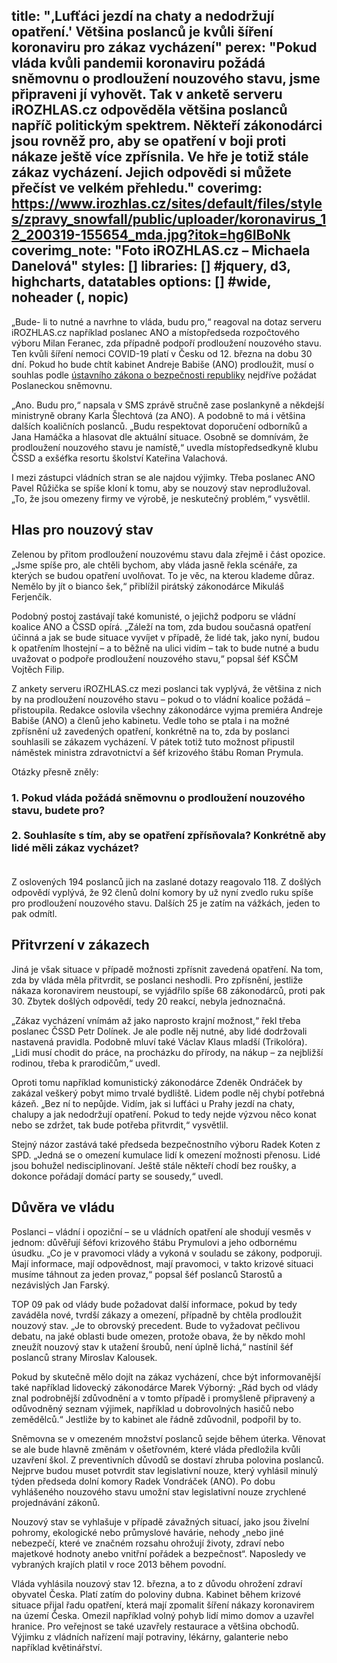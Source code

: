 title: "‚Lufťáci jezdí na chaty a nedodržují opatření.' Většina poslanců je kvůli šíření koronaviru pro zákaz vycházení"
perex: "Pokud vláda kvůli pandemii koronaviru požádá sněmovnu o prodloužení nouzového stavu, jsme připraveni jí vyhovět. Tak v anketě serveru iROZHLAS.cz odpověděla většina poslanců napříč politickým spektrem. Někteří zákonodárci jsou rovněž pro, aby se opatření v boji proti nákaze ještě více zpřísnila. Ve hře je totiž stále zákaz vycházení. Jejich odpovědi si můžete přečíst ve velkém přehledu."
coverimg: https://www.irozhlas.cz/sites/default/files/styles/zpravy_snowfall/public/uploader/koronavirus_12_200319-155654_mda.jpg?itok=hg6IBoNk
coverimg_note: "Foto iROZHLAS.cz – Michaela Danelová"
styles: []
libraries: [] #jquery, d3, highcharts, datatables
options: [] #wide, noheader (, nopic)
---

„Bude- li to nutné a navrhne to vláda, budu pro,“ reagoval na dotaz serveru iROZHLAS.cz například poslanec ANO a místopředseda rozpočtového výboru Milan Feranec, zda případně podpoří prodloužení nouzového stavu. Ten kvůli šíření nemoci COVID-19 platí v Česku od 12. března na dobu 30 dní. Pokud ho bude chtít kabinet Andreje Babiše (ANO) prodloužit, musí o souhlas podle [ústavního zákona o bezpečnosti republiky](https://www.zakonyprolidi.cz/cs/1998-110) nejdříve požádat Poslaneckou sněmovnu.

„Ano. Budu pro,“ napsala v SMS zprávě stručně zase poslankyně a někdejší ministryně obrany Karla Šlechtová (za ANO). A podobně to má i většina dalších koaličních poslanců. „Budu respektovat doporučení odborníků a Jana Hamáčka a hlasovat dle aktuální situace. Osobně se domnívám, že prodloužení nouzového stavu je namístě,“ uvedla místopředsedkyně klubu ČSSD a exšéfka resortu školství Kateřina Valachová.

<!--[[ZPRAVY_ARTICLE:8163739:1:1]]-->

I mezi zástupci vládních stran se ale najdou výjimky. Třeba poslanec ANO Pavel Růžička se spíše kloní k tomu, aby se nouzový stav neprodlužoval. „To, že jsou omezeny firmy ve výrobě, je neskutečný problém,“ vysvětlil. 

## Hlas pro nouzový stav

Zelenou by přitom prodloužení nouzovému stavu dala zřejmě i část opozice. „Jsme spíše pro, ale chtěli bychom, aby vláda jasně řekla scénáře, za kterých se budou opatření uvolňovat. To je věc, na kterou klademe důraz. Nemělo by jít o bianco šek,“ přiblížil pirátský zákonodárce Mikuláš Ferjenčík.

Podobný postoj zastávají také komunisté, o jejichž podporu se vládní koalice ANO a ČSSD opírá. „Záleží na tom, zda budou současná opatření účinná a jak se bude situace vyvíjet v případě, že lidé tak, jako nyní, budou k opatřením lhostejní – a to běžně na ulici vidím – tak to bude nutné a budu uvažovat o podpoře prodloužení nouzového stavu,“ popsal šéf KSČM Vojtěch Filip.

Z ankety serveru iROZHLAS.cz mezi poslanci tak vyplývá, že většina z nich by na prodloužení nouzového stavu – pokud o to vládní koalice požádá – přistoupila. Redakce oslovila všechny zákonodárce vyjma premiéra Andreje Babiše (ANO) a členů jeho kabinetu. Vedle toho se ptala i na možné zpřísnění už zavedených opatření, konkrétně na to, zda by poslanci souhlasili se zákazem vycházení. V pátek totiž tuto možnost připustil náměstek ministra zdravotnictví a šéf krizového štábu Roman Prymula.

Otázky přesně zněly:

<embed>
<h3>
  <b>1. Pokud vláda požádá sněmovnu o prodloužení nouzového stavu, budete pro?</b><br><br>
  <b>2. Souhlasíte s tím, aby se opatření zpřísňovala? Konkrétně aby lidé měli zákaz vycházet?</b><br><br>
</h3>
</embed>

Z oslovených 194 poslanců jich na zaslané dotazy reagovalo 118. Z došlých odpovědí vyplývá, že 92 členů dolní komory by už nyní zvedlo ruku spíše pro prodloužení nouzového stavu. Dalších 25 je zatím na vážkách, jeden to pak odmítl.

## Přitvrzení v zákazech

Jiná je však situace v případě možnosti zpřísnit zavedená opatření. Na tom, zda by vláda měla přitvrdit, se poslanci neshodli. Pro zpřísnění, jestliže nákaza koronavirem neustoupí, se vyjádřilo spíše 68 zákonodárců, proti pak 30. Zbytek došlých odpovědí, tedy 20 reakcí, nebyla jednoznačná.

„Zákaz vycházení vnímám až jako naprosto krajní možnost,“ řekl třeba poslanec ČSSD Petr Dolínek. Je ale podle něj nutné, aby lidé dodržovali nastavená pravidla. Podobně mluví také Václav Klaus mladší (Trikolóra). „Lidi musí chodit do práce, na procházku do přírody, na nákup – za nejbližší rodinou, třeba k prarodičům,“ uvedl.

<wide>
  <div id="anketa-wrapper"></div>
</wide>

Oproti tomu například komunistický zákonodárce Zdeněk Ondráček by zakázal veškerý pobyt mimo trvalé bydliště. Lidem podle něj chybí potřebná kázeň. „Bez ní to nepůjde. Vidím, jak si lufťáci u Prahy jezdí na chaty, chalupy a jak nedodržují opatření. Pokud to tedy nejde výzvou něco konat nebo se zdržet, tak bude potřeba přitvrdit,“ vysvětlil.

Stejný názor zastává také předseda bezpečnostního výboru Radek Koten z SPD. „Jedná se o omezení kumulace lidí k omezení možnosti přenosu. Lidé jsou bohužel nedisciplinovaní. Ještě stále někteří chodí bez roušky, a dokonce pořádají domácí party se sousedy,“ uvedl.

## Důvěra ve vládu

Poslanci – vládní i opoziční – se u vládních opatření ale shodují vesměs v jednom: důvěřují šéfovi krizového štábu Prymulovi a jeho odbornému úsudku. „Co je v pravomoci vlády a vykoná v souladu se zákony, podporuji. Mají informace, mají odpovědnost, mají pravomoci, v takto krizové situaci musíme táhnout za jeden provaz,“ popsal šéf poslanců Starostů a nezávislých Jan Farský.

TOP 09 pak od vlády bude požadovat další informace, pokud by tedy zaváděla nové, tvrdší zákazy a omezení, případně by chtěla prodloužit nouzový stav. „Je to obrovský precedent. Bude to vyžadovat pečlivou debatu, na jaké oblasti bude omezen, protože obava, že by někdo mohl zneužít nouzový stav k utažení šroubů, není úplně lichá,“ nastínil šéf poslanců strany Miroslav Kalousek.

<!--[[ZPRAVY_ARTICLE:8165193:0:1]]-->

Pokud by skutečně mělo dojít na zákaz vycházení, chce být informovanější také například lidovecký zákonodárce Marek Výborný: „Rád bych od vlády znal podrobnější zdůvodnění a v tomto případě i promyšleně připravený a odůvodněný seznam výjimek, například u dobrovolných hasičů nebo zemědělců.“ Jestliže by to kabinet ale řádně zdůvodnil, podpořil by to.

Sněmovna se v omezeném množství poslanců sejde během úterka. Věnovat se ale bude hlavně změnám v ošetřovném, které vláda předložila kvůli uzavření škol. Z preventivních důvodů se dostaví zhruba polovina poslanců. Nejprve budou muset potvrdit stav legislativní nouze, který vyhlásil minulý týden předseda dolní komory Radek Vondráček (ANO). Po dobu vyhlášeného nouzového stavu umožní stav legislativní nouze zrychlené projednávání zákonů.

Nouzový stav se vyhlašuje v případě závažných situací, jako jsou živelní pohromy, ekologické nebo průmyslové havárie, nehody „nebo jiné nebezpečí, které ve značném rozsahu ohrožují životy, zdraví nebo majetkové hodnoty anebo vnitřní pořádek a bezpečnost“. Naposledy ve vybraných krajích platil v roce 2013 během povodní.

Vláda vyhlásila nouzový stav 12. března, a to z důvodu ohrožení zdraví obyvatel Česka. Platí zatím do poloviny dubna. Kabinet během krizové situace přijal řadu opatření, která mají zpomalit šíření nákazy koronavirem na území Česka. Omezil například volný pohyb lidí mimo domov a uzavřel hranice. Pro veřejnost se také uzavřely restaurace a většina obchodů. Výjimku z vládních nařízení mají potraviny, lékárny, galanterie nebo například květinářství.